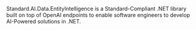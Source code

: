 Standard.AI.Data.EntityIntelligence is a Standard-Compliant .NET library built on top of OpenAI endpoints to enable software engineers to develop AI-Powered solutions in .NET.
